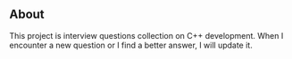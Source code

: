 ## About

This project is interview questions collection on C++ development. When I encounter a new question or I find a better answer, I will update it.
